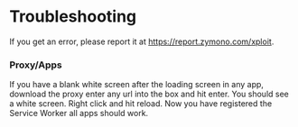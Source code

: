 # Troubleshooting

If you get an error, please report it at https://report.zymono.com/xploit.

### Proxy/Apps

If you have a blank white screen after the loading screen in any app, download the proxy enter any url into the box and hit enter. You should see a white screen. Right click and hit reload. Now you have registered the Service Worker all apps should work.
